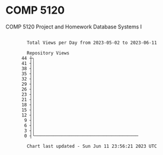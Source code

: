 # COMP 5120
COMP 5120 Project and Homework 
Database Systems I

```

        Total Views per Day from 2023-05-02 to 2023-06-11

        Repository Views
      44 ┼╮
      41 ┤│
      38 ┤│
      35 ┤│
      32 ┤│
      29 ┤│
      26 ┤│
      23 ┤│
      21 ┤│
      18 ┤│
      15 ┤│
      12 ┤│
       9 ┤│
       6 ┤│
       3 ┤│
       0 ┤╰───────────────────────────────────────

        Chart last updated - Sun Jun 11 23:56:21 2023 UTC
        
```
